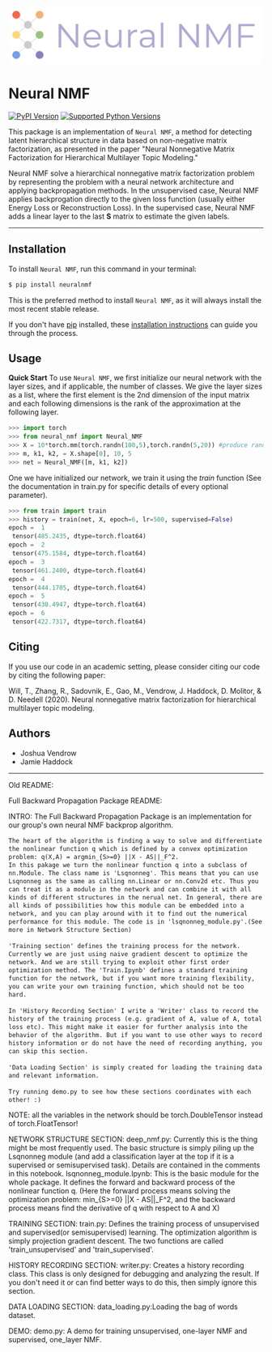 
<p align="center">
<img width="500" src="https://github.com/jvendrow/NeuralNMF/blob/master/Neural%20NMF%20Logo.png?raw=true" alt="logo">
</p>

# Neural NMF

[![PyPI Version](https://img.shields.io/pypi/v/neuralnmf.svg)](https://pypi.org/project/neuralnmf/)
[![Supported Python Versions](https://img.shields.io/pypi/pyversions/neuralnmf.svg)](https://pypi.org/project/neuralnmf/)

This package is an implementation of `Neural NMF`, a method for detecting latent hierarchical structure in data based on non-negative matrix factorization, as presented in the paper "Neural Nonnegative Matrix Factorization for Hierarchical Multilayer Topic Modeling." 

Neural NMF solve a hierarchical nonnegative matrix factorization problem by representing the problem with a neural network architecture and applying backpropagation methods. In the unsupervised case, Neural NMF applies backprogation directly to the given loss function (usually either Energy Loss or Reconstruction Loss). In the supervised case, Neural NMF adds a linear layer to the last **S** matrix to estimate the given labels. 

---

## Installation

To install `Neural NMF`, run this command in your terminal:

```bash
$ pip install neuralnmf
```

This is the preferred method to install `Neural NMF`, as it will always install the most recent stable release.

If you don't have [pip](https://pip.pypa.io) installed, these [installation instructions](http://docs.python-guide.org/en/latest/starting/installation/) can guide
you through the process.

## Usage

**Quick Start**
To use `Neural NMF`, we first initialize our neural network with the layer sizes, and if applicable, the number of classes. We give the layer sizes as a list, where the first element is the 2nd dimension of the input matrix and each following dimensions is the rank of the approximation at the following layer. 
```python
>>> import torch
>>> from neural_nmf import Neural_NMF
>>> X = 10*torch.mm(torch.randn(100,5),torch.randn(5,20)) #produce random low rank data
>>> m, k1, k2, = X.shape[0], 10, 5
>>> net = Neural_NMF([m, k1, k2])
```
One we have initialized our network, we train it using the *train* function (See the documentation in train.py for specific details of every optional parameter). 
```python
>>> from train import train
>>> history = train(net, X, epoch=6, lr=500, supervised=False)
epoch =  1 
 tensor(485.2435, dtype=torch.float64)
epoch =  2 
 tensor(475.1584, dtype=torch.float64)
epoch =  3 
 tensor(461.2400, dtype=torch.float64)
epoch =  4 
 tensor(444.1705, dtype=torch.float64)
epoch =  5 
 tensor(430.4947, dtype=torch.float64)
epoch =  6 
 tensor(422.7317, dtype=torch.float64)

```

## Citing
If you use our code in an academic setting, please consider citing our code by citing the following paper: 

Will, T., Zhang, R., Sadovnik, E., Gao, M., Vendrow, J. Haddock, D. Molitor, & D. Needell (2020). Neural nonnegative matrix factorization for hierarchical multilayer topic modeling. 

## Authors
* Joshua Vendrow
* Jamie Haddock





-----------------------------

Old README:


Full Backward Propagation Package README:

INTRO:
    The Full Backward Propagation Package is an implementation for our group's own neural NMF backprop algorithm.
    
    The heart of the algorithm is finding a way to solve and differentiate the nonlinear function q which is defined by a convex optimization problem: q(X,A) = argmin_{S>=0} ||X - AS||_F^2. 
    In this pakage we turn the nonlinear function q into a subclass of nn.Module. The class name is 'Lsqnonneg'. This means that you can use Lsqnonneg as the same as calling nn.Linear or nn.Conv2d etc. Thus you can treat it as a module in the network and can combine it with all kinds of different structures in the nerual net. In general, there are all kinds of possibilities how this module can be embedded into a network, and you can play around with it to find out the numerical performance for this module. The code is in 'lsqnonneg_module.py'.(See more in Network Structure Section)
    
    'Training section' defines the training process for the network. Currently we are just using naive gradient descent to optimize the network. And we are still trying to exploit other first order optimization method. The 'Train.Ipynb' defines a standard training function for the network, but if you want more training flexibility, you can write your own training function, which should not be too hard.
    
    In 'History Recording Section' I write a 'Writer' class to record the history of the training process (e.g. gradient of A, value of A, total loss etc). This might make it easier for further analysis into the behavior of the algorithm. But if you want to use other ways to record history information or do not have the need of recording anything, you can skip this section.
    
    'Data Loading Section' is simply created for loading the training data and relevant information.
    
    Try running demo.py to see how these sections coordinates with each other! :)
 
 NOTE: all the variables in the network should be torch.DoubleTensor instead of torch.FloatTensor!
    
NETWORK STRUCTURE SECTION:
    deep_nmf.py: Currently this is the thing might be most frequently used. The basic structure is simply piling up the Lsqnonneg module (and add a classification layer at the top if it is a supervised or semisupervised task). Details are contained in the comments in this notebook.
    lsqnonneg_module.Ipynb: This is the basic module for the whole package. It defines the forward and backward process of the nonlinear function q. (Here the forward process means solving the optimization problem: min_{S>=0} ||X - AS||_F^2, and the backward process means find the derivative of q with respect to A and X)
    
TRAINING SECTION:
    train.py: Defines the training process of unsupervised and supervised(or semisupervised) learning. The optimization algorithm is simply projection gradient descent. The two functions are called 'train_unsupervised' and 'train_supervised'.

HISTORY RECORDING SECTION:
    writer.py: Creates a history recording class. This class is only designed for debugging and analyzing the result. If you don't need it or can find better ways to do this, then simply ignore this section.

DATA LOADING SECTION:
    data_loading.py:Loading the bag of words dataset.

DEMO:
    demo.py: A demo for training unsupervised, one-layer NMF and supervised, one_layer NMF.
